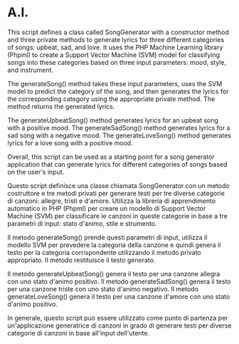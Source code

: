 # A.I.
This script defines a class called SongGenerator with a constructor method and three private methods to generate lyrics for three different categories of songs: upbeat, sad, and love. It uses the PHP Machine Learning library (Phpml) to create a Support Vector Machine (SVM) model for classifying songs into these categories based on three input parameters: mood, style, and instrument.

The generateSong() method takes these input parameters, uses the SVM model to predict the category of the song, and then generates the lyrics for the corresponding category using the appropriate private method. The method returns the generated lyrics.

The generateUpbeatSong() method generates lyrics for an upbeat song with a positive mood. The generateSadSong() method generates lyrics for a sad song with a negative mood. The generateLoveSong() method generates lyrics for a love song with a positive mood.

Overall, this script can be used as a starting point for a song generator application that can generate lyrics for different categories of songs based on the user's input.

Questo script definisce una classe chiamata SongGenerator con un metodo costruttore e tre metodi privati per generare testi per tre diverse categorie di canzoni: allegre, tristi e d'amore. Utilizza la libreria di apprendimento automatico in PHP (Phpml) per creare un modello di Support Vector Machine (SVM) per classificare le canzoni in queste categorie in base a tre parametri di input: stato d'animo, stile e strumento.

Il metodo generateSong() prende questi parametri di input, utilizza il modello SVM per prevedere la categoria della canzone e quindi genera il testo per la categoria corrispondente utilizzando il metodo privato appropriato. Il metodo restituisce il testo generato.

Il metodo generateUpbeatSong() genera il testo per una canzone allegra con uno stato d'animo positivo. Il metodo generateSadSong() genera il testo per una canzone triste con uno stato d'animo negativo. Il metodo generateLoveSong() genera il testo per una canzone d'amore con uno stato d'animo positivo.

In generale, questo script può essere utilizzato come punto di partenza per un'applicazione generatrice di canzoni in grado di generare testi per diverse categorie di canzoni in base all'input dell'utente.
